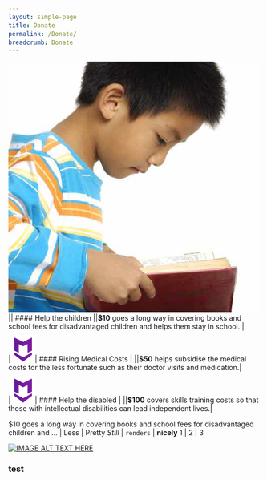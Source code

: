 ```yaml
---
layout: simple-page
title: Donate
permalink: /Donate/
breadcrumb: Donate
---
```


![alt text](/images/Donate-Story1.jpg "Logo Title Text 1")
|| #### Help the children
||**$10** goes a long way in covering books and school fees for disadvantaged children and helps them stay in school. | 

|![alt text](https://github.com/adam-p/markdown-here/raw/master/src/common/images/icon48.png "Logo Title Text 1")| #### Rising Medical Costs |
||**$50** helps subsidise the medical costs for the less fortunate such as their doctor visits and medication.| 

|![alt text](https://github.com/adam-p/markdown-here/raw/master/src/common/images/icon48.png "Logo Title Text 1")| #### Help the disabled |
||**$100** covers skills training costs so that those with intellectual disabilities can lead independent lives.| 

$10 goes a long way in covering books and school fees for disadvantaged children and ... | Less | Pretty
*Still* | `renders` | **nicely**
1 | 2 | 3

[![IMAGE ALT TEXT HERE](https://img.youtube.com/vi/70OmQh3ENLU/0.jpg)](https://www.youtube.com/watch?v=70OmQh3ENLU)

### test
